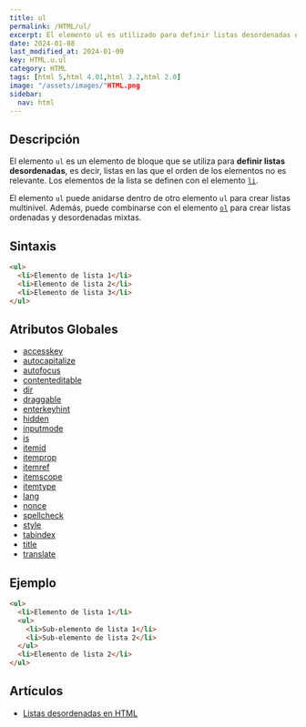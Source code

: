 ```yaml
---
title: ul
permalink: /HTML/ul/
excerpt: El elemento ul es utilizado para definir listas desordenadas en HTML. Puede anidarse para crear listas multinivel.
date: 2024-01-08
last_modified_at: 2024-01-09
key: HTML.u.ul
category: HTML
tags: [html 5,html 4.01,html 3.2,html 2.0]
image: "/assets/images/"HTML.png
sidebar:
  nav: html
---
```


## Descripción


El elemento `ul` es un elemento de bloque que se utiliza para **definir listas desordenadas**, es decir, listas en las que el orden de los elementos no es relevante. Los elementos de la lista se definen con el elemento [`li`](https://www.w3api.com/HTML/li/).


El elemento `ul` puede anidarse dentro de otro elemento `ul` para crear listas multinivel. Además, puede combinarse con el elemento [`ol`](https://www.w3api.com/HTML/ol/) para crear listas ordenadas y desordenadas mixtas.


## Sintaxis


```html
<ul>
  <li>Elemento de lista 1</li>
  <li>Elemento de lista 2</li>
  <li>Elemento de lista 3</li>
</ul>

```


## Atributos Globales

- [accesskey](https://www.w3api.com/HTML/accesskey/)
- [autocapitalize](https://www.w3api.com/HTML/autocapitalize/)
- [autofocus](https://www.w3api.com/HTML/autofocus/)
- [contenteditable](https://www.w3api.com/HTML/contenteditable/)
- [dir](https://www.w3api.com/HTML/dir/)
- [draggable](https://www.w3api.com/HTML/draggable/)
- [enterkeyhint](https://www.w3api.com/HTML/enterkeyhint/)
- [hidden](https://www.w3api.com/HTML/hidden/)
- [inputmode](https://www.w3api.com/HTML/inputmode/)
- [is](https://www.w3api.com/HTML/is/)
- [itemid](https://www.w3api.com/HTML/itemid/)
- [itemprop](https://www.w3api.com/HTML/itemprop/)
- [itemref](https://www.w3api.com/HTML/itemref/)
- [itemscope](https://www.w3api.com/HTML/itemscope/)
- [itemtype](https://www.w3api.com/HTML/itemtype/)
- [lang](https://www.w3api.com/HTML/lang/)
- [nonce](https://www.w3api.com/HTML/nonce/)
- [spellcheck](https://www.w3api.com/HTML/spellcheck/)
- [style](https://www.w3api.com/HTML/style/)
- [tabindex](https://www.w3api.com/HTML/tabindex/)
- [title](https://www.w3api.com/HTML/title/)
- [translate](https://www.w3api.com/HTML/translate/)

## Ejemplo


```html
<ul>
  <li>Elemento de lista 1</li>
  <ul>
    <li>Sub-elemento de lista 1</li>
    <li>Sub-elemento de lista 2</li>
  </ul>
  <li>Elemento de lista 2</li>
</ul>

```


## Artículos

- [Listas desordenadas en HTML](https://lineadecodigo.com/html/listas-desordenadas-en-html/)
